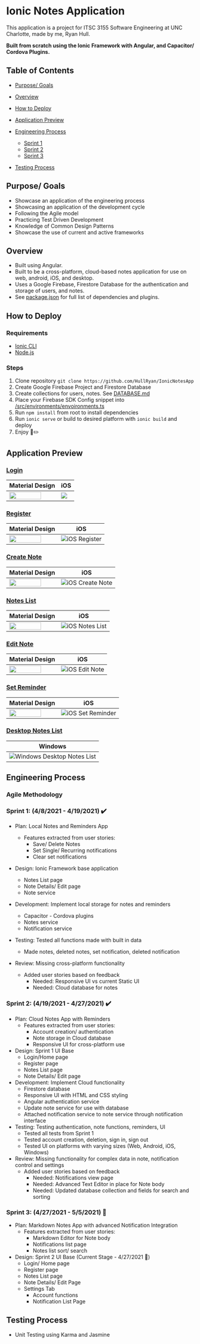 # Ionic Notes Application

This application is a project for ITSC 3155 Software Engineering at UNC Charlotte, made by me, Ryan Hull.

**Built from scratch using the Ionic Framework with Angular, and Capacitor/ Cordova Plugins.**

## Table of Contents

- [Purpose/ Goals](#purpose-goals)

- [Overview](#overview)

- [How to Deploy](#how-to-deploy)

- [Application Preview](#application-preview)

- [Engineering Process](#engineering-process)
  - [Sprint 1](#sprint-1-482021---4192021-heavy_check_mark)
  - [Sprint 2](#sprint-2-4192021---4272021-heavy_check_mark)
  - [Sprint 3](#sprint-3-4272021---552021-eyes)

- [Testing Process](#testing-process)

## Purpose/ Goals

- Showcase an application of the engineering process
- Showcasing an application of the development cycle
- Following the Agile model
- Practicing Test Driven Development
- Knowledge of Common Design Patterns
- Showcase the use of current and active frameworks

## Overview

- Built using Angular.
- Built to be a cross-platform, cloud-based notes application for use on web, android, iOS, and desktop.
- Uses a Google Firebase, Firestore Database for the authentication and storage of users, and notes.
- See [package.json](/package.json) for full list of dependencies and plugins.

## How to Deploy

### Requirements

- [Ionic CLI](https://ionicframework.com/docs/intro/cli)
- [Node.js](https://nodejs.org/en/)

### Steps

1. Clone repository `git clone https://github.com/HullRyan/IonicNotesApp`
2. Create Google Firebase Project and Firestore Database
3. Create collections for users, notes. See [DATABASE.md](DATABASE.md)
4. Place your Firebase SDK Config snippet into [/src/environments/envoironments.ts]()
5. Run `npm install` from root to install dependencies
6. Run `ionic serve` or build to desired platform with `ionic build` and deploy
7. Enjoy :notebook::pencil2:

## Application Preview

### [Login](/src/app/home/home.page.html)

| Material Design    | iOS                |
| ------------------ | ------------------ |
| <img src="/resources/screenshots/login-page(Pixel-2-XL).png" width=83%/> | <img src="/resources/screenshots/login-page(iPhone-X).png"/> |

### [Register](/src/app/pages/register/register.page.html)

| Material Design    | iOS           |
| ------------------ | ------------- |
| <img src="/resources/screenshots/register-page(Pixel-2-XL).png" width=83%/> | ![iOS Register](/resources/screenshots/register-page(iPhone-X).png) |

### [Create Note](/src/app/pages/note-details/note-details.page.html)

| Material Design    | iOS           |
| ------------------ | ------------- |
| <img src="/resources/screenshots/note-page-create(Pixel-2-XL).png" width=83%/> | ![iOS Create Note](/resources/screenshots/note-page-create(iPhone-X).png) |

### [Notes List](/src/app/pages/notes-list/notes-list.page.html)

| Material Design    | iOS           |
| ------------------ | ------------- |
| <img src="/resources/screenshots/notes-page(Pixel-2-XL).png" width=83%/> | ![iOS Notes List](/resources/screenshots/notes-page(iPhone-X).png) |

### [Edit Note](/src/app/pages/note-details/note-details.page.html)

| Material Design    | iOS           |
| ------------------ | ------------- |
| <img src="/resources/screenshots/note-page-edit(Pixel-2-XL).png" width=83%/> | ![iOS Edit Note](/resources/screenshots/note-page-edit(iPhone-X).png) |

### [Set Reminder](/src/app/services/notification.service.ts)

| Material Design    | iOS           |
| ------------------ | ------------- |
| <img src="/resources/screenshots/set-reminder(Pixel-2-XL).png" width=83%/> | ![iOS Set Reminder](/resources/screenshots/set-reminder(iPhone-X).png) |

### [Desktop Notes List](/src/app/pages/notes-list/notes-list.page.html)

| Windows            |
| ------------------ |
| ![Windows Desktop Notes List](/resources/screenshots/notes(Laptop).png) |

## Engineering Process

### Agile Methodology

### Sprint 1: (4/8/2021 - 4/19/2021) :heavy_check_mark:

- Plan: Local Notes and Reminders App
  - Features extracted from user stories:
    - Save/ Delete Notes
    - Set Single/ Recurring notifications
    - Clear set notifications
- Design: Ionic Framework base application
  - Notes List page
  - Note Details/ Edit page
  - Note service
- Development: Implement local storage for notes and reminders
  - Capacitor - Cordova plugins
  - Notes service
  - Notification service
- Testing: Tested all functions made with built in data

  - Made notes, deleted notes, set notification, deleted notification
- Review: Missing cross-platform functionality
  - Added user stories based on feedback
    - Needed: Responsive UI vs current Static UI
    - Needed: Cloud database for notes

### Sprint 2: (4/19/2021 - 4/27/2021) :heavy_check_mark:

- Plan: Cloud Notes App with Reminders
  - Features extracted from user stories:
    - Account creation/ authentication
    - Note storage in Cloud database
    - Responsive UI for cross-platform use
- Design: Sprint 1 UI Base
  - Login/Home page
  - Register page
  - Notes List page
  - Note Details/ Edit page
- Development: Implement Cloud functionality
  - Firestore database
  - Responsive UI with HTML and CSS styling
  - Angular authentication service
  - Update note service for use with database
  - Attached notification service to note service through notification interface
- Testing: Testing authentication, note functions, reminders, UI
  - Tested all tests from Sprint 1
  - Tested account creation, deletion, sign in, sign out
  - Tested UI on platforms with varying sizes (Web, Android, iOS, Windows)
- Review: Missing functionality for complex data in note,  notification control and settings
  - Added user stories based on feedback
    - Needed: Notifications view page
    - Needed: Advanced Text Editor in place for Note body
    - Needed: Updated database collection and fields for search and sorting

### Sprint 3: (4/27/2021 - 5/5/2021) :eyes:

- Plan: Markdown Notes App with advanced Notification Integration
  - Features extracted from user stories:
    - Markdown Editor for Note body
    - Notifications list page
    - Notes list sort/ search
- Design: Sprint 2 UI Base    (Current Stage - 4/27/2021 :pushpin:)
  - Login/ Home page
  - Register page
  - Notes List page
  - Note Details/ Edit Page
  - Settings Tab
    - Account functions
    - Notification List Page

## Testing Process

- Unit Testing using Karma and Jasmine
